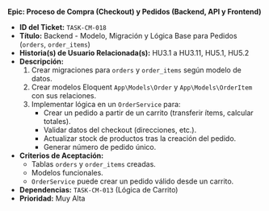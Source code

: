 **Epic: Proceso de Compra (Checkout) y Pedidos (Backend, API y Frontend)**

* **ID del Ticket:** `TASK-CM-018`
* **Título:** Backend - Modelo, Migración y Lógica Base para Pedidos (`orders`, `order_items`)
* **Historia(s) de Usuario Relacionada(s):** HU3.1 a HU3.11, HU5.1, HU5.2
* **Descripción:**
    1.  Crear migraciones para `orders` y `order_items` según modelo de datos.
    2.  Crear modelos Eloquent `App\Models\Order` y `App\Models\OrderItem` con sus relaciones.
    3.  Implementar lógica en un `OrderService` para:
        * Crear un pedido a partir de un carrito (transferir ítems, calcular totales).
        * Validar datos del checkout (direcciones, etc.).
        * Actualizar stock de productos tras la creación del pedido.
        * Generar número de pedido único.
* **Criterios de Aceptación:**
    * Tablas `orders` y `order_items` creadas.
    * Modelos funcionales.
    * `OrderService` puede crear un pedido válido desde un carrito.
* **Dependencias:** `TASK-CM-013` (Lógica de Carrito)
* **Prioridad:** Muy Alta 
